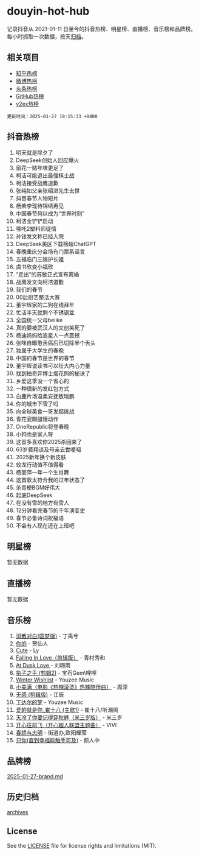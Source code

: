 # douyin-hot-hub

记录抖音从 2021-01-11 日至今的抖音热榜、明星榜、直播榜、音乐榜和品牌榜。每小时抓取一次数据，按天[归档](archives)。

## 相关项目

- [知乎热榜](https://github.com/lonnyzhang423/zhihu-hot-hub)
- [微博热榜](https://github.com/lonnyzhang423/weibo-hot-hub)
- [头条热榜](https://github.com/lonnyzhang423/toutiao-hot-hub)
- [GitHub热榜](https://github.com/lonnyzhang423/github-hot-hub)
- [v2ex热榜](https://github.com/lonnyzhang423/v2ex-hot-hub)


`更新时间：2025-01-27 19:15:33 +0800`

## 抖音热榜

1. 明天就是除夕了
1. DeepSeek创始人回应爆火
1. 窗花一贴年味更足了
1. 柯洁可能退出最强棋士战
1. 柯洁接受战鹰道歉
1. 张纯如父亲张绍进先生去世
1. 抖音春节人物短片
1. 杨紫李现待锦绣再见
1. 中国春节何以成为“世界时刻”
1. 柯洁金铲铲启动
1. 哪吒2塑料师徒情
1. 孙铱发文称已经入院
1. DeepSeek美区下载榜超ChatGPT
1. 春晚重庆分会场有门票系谣言
1. 五福临门三娘护长姐
1. 虞书欣变小福欣
1. “走出”的苏敏正式宣布离婚
1. 战鹰发文向柯洁道歉
1. 我们的春节
1. 00后厨艺整活大赛
1. 董宇辉家的二狗在线拜年
1. 忙活半天就剩个不锈钢盆
1. 全国统一父母belike
1. 真的要被武汉人的文创笑死了
1. 杨迪妈妈给追星人一点震撼
1. 张咪自曝患舌癌后已切除半个舌头
1. 独属于大学生的春晚
1. 中国的春节是世界的春节
1. 董宇辉说读书可以壮大内心力量
1. 找到拍奇异博士烟花照的秘诀了
1. 乡爱这季没一个省心的
1. 一种很新的发红包方式
1. 白鹿片场温柔安抚敖瑞鹏
1. 你的城市下雪了吗
1. 向全球美食一哥发起挑战
1. 青花瓷踢腿慢动作
1. OneRepublic将登春晚
1. 小狗也是家人呀
1. 这首多喜欢你2025杀回来了
1. 63岁费翔谈及母亲去世哽咽
1. 2025新年换个新皮肤
1. 蛟龙行动值不值得看
1. 杨丽萍一年一个生肖舞
1. 这首歌太符合我的过年状态了
1. 杀青梗BGM好伟大
1. 起底DeepSeek
1. 在没有雪的地方有雪人
1. 12分钟看完春节的千年演变史
1. 春节必备诗词祝福语
1. 不会有人现在还在上班吧

## 明星榜

暂无数据

## 直播榜

暂无数据

## 音乐榜

1. [消散对白(圆梦版)](https://sf5-hl-cdn-tos.douyinstatic.com/obj/tos-cn-ve-2774/og4jB5I5IizzoZVAAAzWgBMAsMDWoArfwBOiFs) - 丁禹兮
1. [你的](https://sf5-hl-cdn-tos.douyinstatic.com/obj/tos-cn-ve-2774/oYuIeKf42jB7sEV6B2upMdpYAgfrQWj0FeRegh) - 贺仙人
1. [Cute](https://sf5-hl-cdn-tos.douyinstatic.com/obj/tos-cn-ve-2774/o4IbIzHWKAAB4wsS5qMBRiiAlEBGTpQRNfFvuo) - Ly
1. [Falling In Love（剪辑版）](https://sf5-hl-cdn-tos.douyinstatic.com/obj/tos-cn-ve-2774/o8ajpA8zzgBPahbBIO8AcKGBLJezFCRd1wfP9f) - 青村秀和
1. [ At Dusk  Love ](https://sf6-cdn-tos.douyinstatic.com/obj/tos-cn-ve-2774/o8CrpCf5CaYgI4ZrtQgMQAFEfuGqNnRSDQAPBc) - 刘嗨雨
1. [执子之手 (剪辑2)](https://sf5-hl-cdn-tos.douyinstatic.com/obj/tos-cn-ve-2774/oUoZLQjCc31XzqsBnBQUNgeKtYPBcgbFDwtfcu) - 宝石Gem\哩哩
1. [Winter Wishlist](https://sf5-hl-cdn-tos.douyinstatic.com/obj/tos-cn-ve-2774/oIIgUOeamCFCVAzxN6MFRLIBlLGpUqQxeeHrLE) - Youzee Music
1. [小美满（电影《热辣滚烫》热辣陪伴曲）](https://sf6-cdn-tos.douyinstatic.com/obj/tos-cn-ve-2774/o0GAn2lSgfZIDUgtevCGDQYnFg4CwnrBaxbTZL) - 周深
1. [无感 (剪辑版)](https://sf5-hl-cdn-tos.douyinstatic.com/obj/tos-cn-ve-2774/o0eIsUzJBDlQaQFC5OFlgbMEZC1TFYBftOBn6p) - 江辰
1. [丁达尔的梦](https://sf5-hl-cdn-tos.douyinstatic.com/obj/tos-cn-ve-2774/oMU3WirUZBVQkAC9ccG5P2IQirziZM2RTInUY) - Youzee Music
1. [爱的就是你_崔十八 (主歌1)](https://sf5-hl-cdn-tos.douyinstatic.com/obj/tos-cn-ve-2774/oI5BO5DhFZ6UTcNCnZaOCBLtZ7WIMQGfgnXf5E) - 崔十八/听潮阁
1. [天冷了你要记得穿秋裤（米三岁版）](https://sf5-hl-cdn-tos.douyinstatic.com/obj/tos-cn-ve-2774/oQlIwVIDWiZ6BQilAorS7MA0AgCkQDvcZAdm1) - 米三岁
1. [开心往前飞（开心超人联盟主题曲）](https://sf5-hl-cdn-tos.douyinstatic.com/obj/tos-cn-ve-2774/9d8fb7c82cf1421fb93a9fe925275e0a) - VIVI
1. [春娇与志明](https://sf5-hl-cdn-tos.douyinstatic.com/obj/tos-cn-ve-2774/e530d8fceb7044b39707d7f9ff54add1) - 街道办,欧阳耀莹
1. [只你(直到幸福能触手可及)](https://sf5-hl-cdn-tos.douyinstatic.com/obj/tos-cn-ve-2774/o0lBkRDzFTeaVSUz3ZZSCBVtZ5DIMQGfgmEAuE) - 颜人中

## 品牌榜

[2025-01-27-brand.md](archives/2025-01-27-brand.md)

## 历史归档

[archives](archives)

## License

See the [LICENSE](LICENSE) file for license rights and limitations (MIT).
